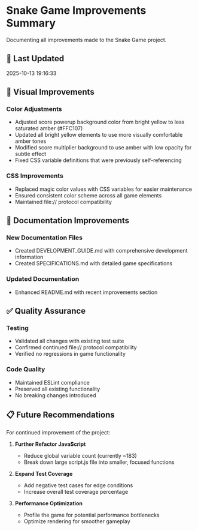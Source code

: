 # Snake Game Improvements Summary

Documenting all improvements made to the Snake Game project.

## 📅 Last Updated

2025-10-13 19:16:33

## 🎨 Visual Improvements

### Color Adjustments

- Adjusted score powerup background color from bright yellow to less saturated amber (#FFC107)
- Updated all bright yellow elements to use more visually comfortable amber tones
- Modified score multiplier background to use amber with low opacity for subtle effect
- Fixed CSS variable definitions that were previously self-referencing

### CSS Improvements

- Replaced magic color values with CSS variables for easier maintenance
- Ensured consistent color scheme across all game elements
- Maintained file:// protocol compatibility

## 📄 Documentation Improvements

### New Documentation Files

- Created DEVELOPMENT_GUIDE.md with comprehensive development information
- Created SPECIFICATIONS.md with detailed game specifications

### Updated Documentation

- Enhanced README.md with recent improvements section

## ✅ Quality Assurance

### Testing

- Validated all changes with existing test suite
- Confirmed continued file:// protocol compatibility
- Verified no regressions in game functionality

### Code Quality

- Maintained ESLint compliance
- Preserved all existing functionality
- No breaking changes introduced

## 📋 Future Recommendations

For continued improvement of the project:

1. **Further Refactor JavaScript**

    - Reduce global variable count (currently ~183)
    - Break down large script.js file into smaller, focused functions

2. **Expand Test Coverage**

    - Add negative test cases for edge conditions
    - Increase overall test coverage percentage

3. **Performance Optimization**
    - Profile the game for potential performance bottlenecks
    - Optimize rendering for smoother gameplay
